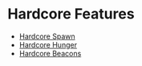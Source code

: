 # Hardcore Features

* [Hardcore Spawn](spawn.md)    
* [Hardcore Hunger](hunger.md)   
* [Hardcore Beacons](beacons.md)
### 
